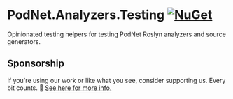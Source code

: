 ﻿# PodNet.Analyzers.Testing [![NuGet](https://img.shields.io/nuget/v/PodNet.Analyzers.Testing)](https://www.nuget.org/packages/PodNet.Analyzers.Testing/)
Opinionated testing helpers for testing PodNet Roslyn analyzers and source generators.

## Sponsorship

If you're using our work or like what you see, consider supporting us. Every bit counts. 🙏 [See here for more info.](https://github.com/podNET-Hungary/PodNet.NuGet.Core/blob/main/src/PodNet.NuGet.Core/build/SPONSORS.md)